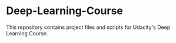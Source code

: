 # Deep-Learning-Course
This repository contains project files and scripts for Udacity's Deep Learning Course.
